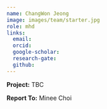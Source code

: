 ```yaml
---
name: ChangWon Jeong
image: images/team/starter.jpg
role: mhd
links:
  email:
  orcid:
  google-scholar:
  research-gate:
  github:
---
```


<strong>Project:</strong> TBC <br>

<strong>Report To:</strong> Minee Choi <br>
